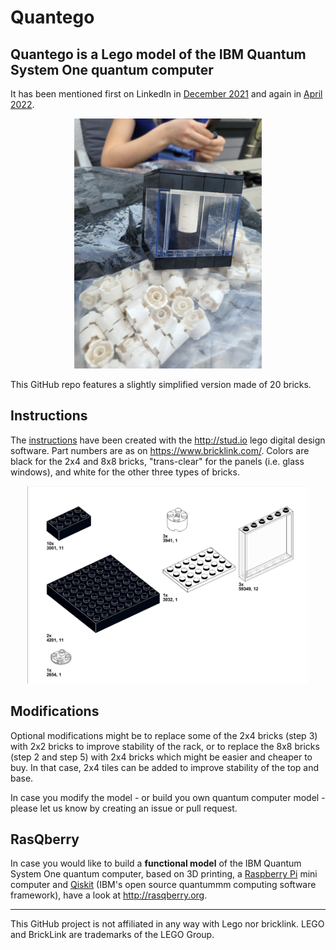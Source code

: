 # Quantego

## Quantego is a Lego model of the IBM Quantum System One quantum computer

It has been mentioned first on LinkedIn in [December 2021](https://www.linkedin.com/feed/update/urn:li:activity:6875070856679231488/) and again in [April 2022](https://www.linkedin.com/feed/update/urn:li:activity:6920362102687723520/).

<p align="center">
  <img src="1_20220414_121449.jpg" alt="Quantego" width="300"/>
</p>

This GitHub repo features a slightly simplified version made of 20 bricks.

## Instructions

The [instructions](lego-quantego-v04b.pdf) have been created with the http://stud.io lego digital design software. Part numbers are as on https://www.bricklink.com/. Colors are black for the 2x4 and 8x8 bricks, "trans-clear" for the panels (i.e. glass windows), and white for the other three types of bricks. 

<p align="center">
  <img src="lego-quantego-v04b-parts.png" alt="Quantego" width="450"/>
</p>

## Modifications

Optional modifications might be to replace some of the 2x4 bricks (step 3) with 2x2 bricks to improve stability of the rack, or to replace the 8x8 bricks (step 2 and step 5) with 2x4 bricks which might be easier and cheaper to buy. In that case, 2x4 tiles can be added to improve stability of the top and base.

In case you modify the model - or build you own quantum computer model - please let us know by creating an issue or pull request.

## RasQberry

In case you would like to build a **functional model** of the IBM Quantum System One quantum computer, based on 3D printing, a [Raspberry Pi](https://www.raspberrypi.org) mini computer and [Qiskit](http://qiskit.org) (IBM's open source quantummm computing software framework), have a look at http://rasqberry.org.

---
This GitHub project is not affiliated in any way with Lego nor bricklink. 
LEGO and BrickLink are trademarks of the LEGO Group.

